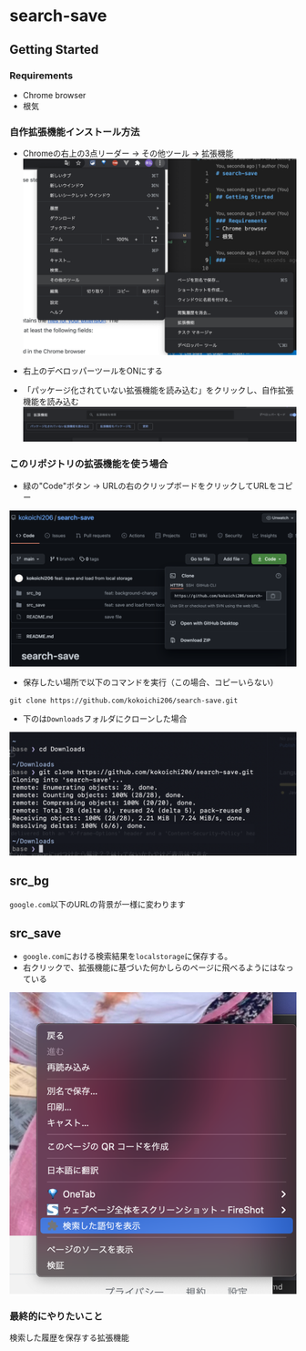 # search-save

## Getting Started

### Requirements
- Chrome browser
- 根気

### 自作拡張機能インストール方法
- Chromeの右上の3点リーダー → その他ツール → 拡張機能
![](./assets/extension.png)

- 右上のデベロッパーツールをONにする
- 「パッケージ化されていない拡張機能を読み込む」をクリックし、自作拡張機能を読み込む
![](./assets/extension2.png)

### このリポジトリの拡張機能を使う場合
- 緑の"Code"ボタン → URLの右のクリップボードをクリックしてURLをコピー

![](./assets/repository.png)

- 保存したい場所で以下のコマンドを実行（この場合、コピーいらない）
```
git clone https://github.com/kokoichi206/search-save.git
```
- 下のは`Downloads`フォルダにクローンした場合

![](./assets/clone.png)


## src_bg
`google.com`以下のURLの背景が一様に変わります

## src_save
- `google.com`における検索結果を`localstorage`に保存する。
- 右クリックで、拡張機能に基づいた何かしらのページに飛べるようにはなっている

![](assets/contentmenu.png)

### 最終的にやりたいこと
検索した履歴を保存する拡張機能
